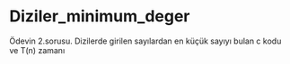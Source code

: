 # Diziler_minimum_deger
Ödevin 2.sorusu. Dizilerde girilen sayılardan en küçük sayıyı bulan c kodu ve T(n) zamanı 
